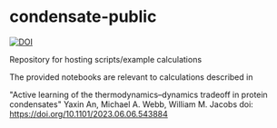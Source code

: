 # condensate-public
[![DOI](https://zenodo.org/badge/DOI/10.5281/zenodo.10034586.svg)](https://doi.org/10.5281/zenodo.10034586)

Repository for hosting scripts/example calculations

The provided notebooks are relevant to calculations described in 

"Active learning of the thermodynamics–dynamics tradeoff in protein condensates"
Yaxin An, Michael A. Webb, William M. Jacobs
doi: https://doi.org/10.1101/2023.06.06.543884 
